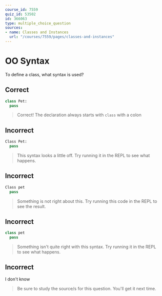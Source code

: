 ```yaml
---
course_id: 7559
quiz_id: 53502
id: 366063
type: multiple_choice_question
sources:
- name: Classes and Instances
  url: "/courses/7559/pages/classes-and-instances"
---
```


# OO Syntax

To define a class, what syntax is used?

## Correct

```python
class Pet:
  pass
```

> Correct! The declaration always starts with `class` with a colon

## Incorrect

```python
Class Pet:
  pass
```

> This syntax looks a little off. Try running it in the REPL to see what happens.

## Incorrect

```python
Class pet
  pass
```

> Something is not right about this. Try running this code in the REPL to see the
> result.

## Incorrect

```python
class pet
  pass
```

> Something isn't quite right with this syntax. Try running it in the REPL to see
> what happens.

## Incorrect

I don't know

> Be sure to study the source/s for this question. You'll get it next time.
